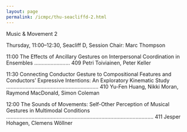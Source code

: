 ```yaml
---
layout: page
permalink: /icmpc/thu-seacliffd-2.html
---
```

Music & Movement 2

Thursday, 11:00–12:30, Seacliff D, Session Chair: Marc Thompson

11:00 The Effects of Ancillary Gestures on Interpersonal Coordination in Ensembles ........................ 409 Petri Toiviainen, Peter Keller

11:30 Connecting Conductor Gesture to Compositional Features and Conductors’ Expressive
Intentions: An Exploratory Kinematic Study .............................................................. 410
Yu-Fen Huang, Nikki Moran, Raymond MacDonald, Simon Coleman

12:00 The Sounds of Movements: Self-Other Perception of Musical Gestures in Multimodal
Conditions ................................................................................................... 411 Jesper Hohagen, Clemens Wöllner